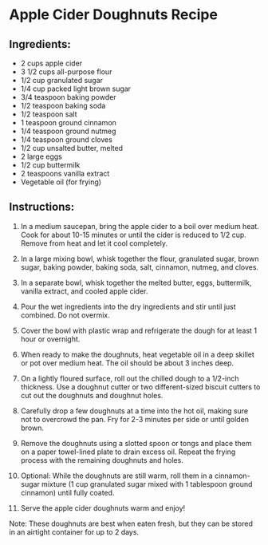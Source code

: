 # Apple Cider Doughnuts Recipe

## Ingredients:
- 2 cups apple cider
- 3 1/2 cups all-purpose flour
- 1/2 cup granulated sugar
- 1/4 cup packed light brown sugar
- 3/4 teaspoon baking powder
- 1/2 teaspoon baking soda
- 1/2 teaspoon salt
- 1 teaspoon ground cinnamon
- 1/4 teaspoon ground nutmeg
- 1/4 teaspoon ground cloves
- 1/2 cup unsalted butter, melted
- 2 large eggs
- 1/2 cup buttermilk
- 2 teaspoons vanilla extract
- Vegetable oil (for frying)

## Instructions:
1. In a medium saucepan, bring the apple cider to a boil over medium heat. Cook for about 10-15 minutes or until the cider is reduced to 1/2 cup. Remove from heat and let it cool completely.

2. In a large mixing bowl, whisk together the flour, granulated sugar, brown sugar, baking powder, baking soda, salt, cinnamon, nutmeg, and cloves.

3. In a separate bowl, whisk together the melted butter, eggs, buttermilk, vanilla extract, and cooled apple cider.

4. Pour the wet ingredients into the dry ingredients and stir until just combined. Do not overmix.

5. Cover the bowl with plastic wrap and refrigerate the dough for at least 1 hour or overnight.

6. When ready to make the doughnuts, heat vegetable oil in a deep skillet or pot over medium heat. The oil should be about 3 inches deep.

7. On a lightly floured surface, roll out the chilled dough to a 1/2-inch thickness. Use a doughnut cutter or two different-sized biscuit cutters to cut out the doughnuts and doughnut holes.

8. Carefully drop a few doughnuts at a time into the hot oil, making sure not to overcrowd the pan. Fry for 2-3 minutes per side or until golden brown.

9. Remove the doughnuts using a slotted spoon or tongs and place them on a paper towel-lined plate to drain excess oil. Repeat the frying process with the remaining doughnuts and holes.

10. Optional: While the doughnuts are still warm, roll them in a cinnamon-sugar mixture (1 cup granulated sugar mixed with 1 tablespoon ground cinnamon) until fully coated.

11. Serve the apple cider doughnuts warm and enjoy!

Note: These doughnuts are best when eaten fresh, but they can be stored in an airtight container for up to 2 days.
